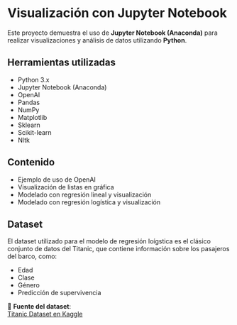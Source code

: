 # Visualización con Jupyter Notebook

Este proyecto demuestra el uso de **Jupyter Notebook (Anaconda)** para realizar visualizaciones y análisis de datos utilizando **Python**.



## Herramientas utilizadas

- Python 3.x
- Jupyter Notebook (Anaconda)
- OpenAI
- Pandas
- NumPy
- Matplotlib
- Sklearn
- Scikit-learn
- Nltk


##  Contenido

- Ejemplo de uso de OpenAI
- Visualización de listas en gráfica
- Modelado con regresión lineal y visualización
- Modelado con regresión logística y visualización


## Dataset

El dataset utilizado para el modelo de regresión loígstica es el clásico conjunto de datos del Titanic, que contiene información sobre los pasajeros del barco, como:

- Edad
- Clase
- Género
- Predicción de supervivencia

🔗 **Fuente del dataset**:  
[Titanic Dataset en Kaggle](https://www.kaggle.com/datasets/yasserh/titanic-dataset?resource=download)



